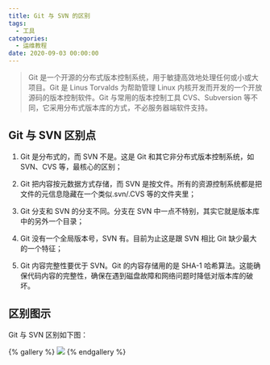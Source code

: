 ```yaml
---
title: Git 与 SVN 的区别
tags:
  - 工具
categories:
  - 运维教程
date: 2020-09-03 00:00:00
---
```


> Git 是一个开源的分布式版本控制系统，用于敏捷高效地处理任何或小或大项目。Git 是 Linus Torvalds 为帮助管理 Linux 内核开发而开发的一个开放源码的版本控制软件。Git 与常用的版本控制工具 CVS、Subversion 等不同，它采用分布式版本库的方式，不必服务器端软件支持。

<!-- more -->

## Git 与 SVN 区别点

1. Git 是分布式的，而 SVN 不是。这是 Git 和其它非分布式版本控制系统，如 SVN、CVS 等，最核心的区别；

2. Git 把内容按元数据方式存储，而 SVN 是按文件。所有的资源控制系统都是把文件的元信息隐藏在一个类似.svn/.CVS 等的文件夹里；

3. Git 分支和 SVN 的分支不同。分支在 SVN 中一点不特别，其实它就是版本库中的另外一个目录；

4. Git 没有一个全局版本号，SVN 有。目前为止这是跟 SVN 相比 Git 缺少最大的一个特征；

5. Git 内容完整性要优于 SVN。Git 的内容存储用的是 SHA-1 哈希算法。这能确保代码内容的完整性，确保在遇到磁盘故障和网络问题时降低对版本库的破坏。

## 区别图示

Git 与 SVN 区别如下图：

{% gallery %}
![](https://cdn.dusays.com/2020/09/258-1.jpg/1)
{% endgallery %}
